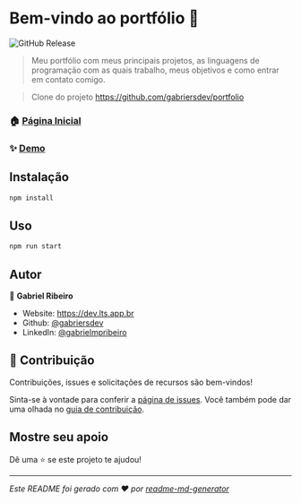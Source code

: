 # Bem-vindo ao portfólio 👋

![GitHub Release](https://img.shields.io/github/v/release/gabriersdev/portfolio)

> Meu portfólio com meus principais projetos, as linguagens de programação com as quais trabalho, meus objetivos e como entrar em contato comigo.

> Clone do projeto <https://github.com/gabriersdev/portfolio>

### 🏠 [Página Inicial](/)

### ✨ [Demo](https://gabriel.lts.app.br)

## Instalação

```sh
npm install
````

## Uso

```sh
npm run start
```

## Autor

👤 **Gabriel Ribeiro**

* Website: https://dev.lts.app.br
* Github: [@gabriersdev](https://github.com/gabriersdev)
* LinkedIn: [@gabrielmpribeiro](https://linkedin.com/in/gabrielmpribeiro)

## 🤝 Contribuição

Contribuições, issues e solicitações de recursos são bem-vindos\!

Sinta-se à vontade para conferir a [página de issues](https://github.com/gabriersdev/portfolio/issues). Você também pode dar uma olhada no [guia de contribuição](https://github.com/gabriersdev/portfolio/pulls).

## Mostre seu apoio

Dê uma ⭐️ se este projeto te ajudou\!

-----

*Este README foi gerado com ❤️ por [readme-md-generator](https://github.com/kefranabg/readme-md-generator)*
